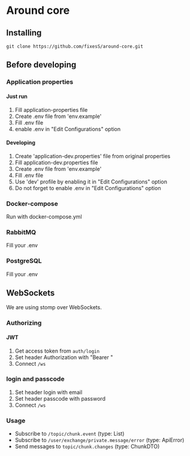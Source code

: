 # Around core
## Installing
`git clone https://github.com/fixesS/around-core.git`
## Before developing
### Application properties
#### Just run
1. Fill application-properties file
2. Create .env file from 'env.example'
3. Fill .env file
4. enable .env in "Edit Configurations" option
#### Developing
1. Create 'application-dev.properties' file from original properties
2. Fill application-dev.properties file
3. Create .env file from 'env.example'
4. Fill .env file 
5. Use 'dev' profile by enabling it in "Edit Configurations" option
6. Do not forget to enable .env in "Edit Configurations" option
### Docker-compose
Run with docker-compose.yml
### RabbitMQ
Fill your .env
### PostgreSQL
Fill your .env
## WebSockets
We are using stomp over WebSockets.
### Authorizing
#### JWT
1. Get access token from `auth/login`
2. Set header Authorization with "Bearer <token>"
3. Connect `/ws`

### login and passcode
1. Set header login with email
2. Set header passcode with password
3. Connect `/ws`

### Usage
- Subscribe to `/topic/chunk.event` (type: List<ChunkDTO>)
- Subscribe to `/user/exchange/private.message/error` (type: ApiError)
- Send messages to `topic/chunk.changes` (type: ChunkDTO)



